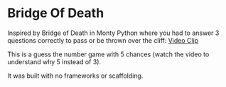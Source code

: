 # Bridge Of Death

Inspired by Bridge of Death in Monty Python where you had to answer 3 questions correctly to pass or be thrown over the cliff: [Video Clip](https://www.youtube.com/watch?v=cV0tCphFMr8)

This is a guess the number game with 5 chances (watch the video to understand why 5 instead of 3).

It was built with no frameworks or scaffolding.
